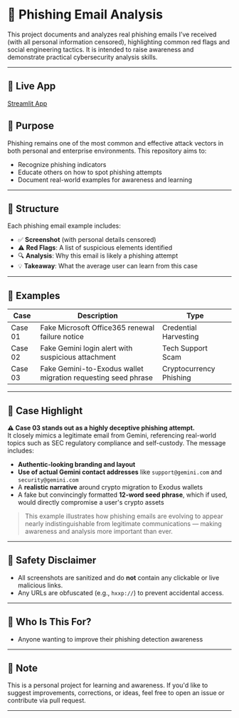 # 📧 Phishing Email Analysis

This project documents and analyzes real phishing emails I’ve received (with all personal information censored), highlighting common red flags and social engineering tactics. It is intended to raise awareness and demonstrate practical cybersecurity analysis skills.

---

## 🚀 Live App
[Streamlit App](https://phishingemailanalysis.streamlit.app/)

## 🧠 Purpose

Phishing remains one of the most common and effective attack vectors in both personal and enterprise environments. This repository aims to:

- Recognize phishing indicators
- Educate others on how to spot phishing attempts
- Document real-world examples for awareness and learning

---

## 🧩 Structure

Each phishing email example includes:

- ✅ **Screenshot** (with personal details censored)
- ⚠️ **Red Flags**: A list of suspicious elements identified
- 🔍 **Analysis**: Why this email is likely a phishing attempt
- 💡 **Takeaway**: What the average user can learn from this case

---

## 📂 Examples

| Case     | Description                                         | Type                  |
|----------|-----------------------------------------------------|-----------------------|
| Case 01  | Fake Microsoft Office365 renewal failure notice     | Credential Harvesting |
| Case 02  | Fake Gemini login alert with suspicious attachment  | Tech Support Scam     |
| Case 03  | Fake Gemini-to-Exodus wallet migration requesting seed phrase  | Cryptocurrency Phishing |

---


## 📝 Case Highlight

**⚠️ Case 03 stands out as a highly deceptive phishing attempt.**  
It closely mimics a legitimate email from Gemini, referencing real-world topics such as SEC regulatory compliance and self-custody. The message includes:

- **Authentic-looking branding and layout**
- **Use of actual Gemini contact addresses** like `support@gemini.com` and `security@gemini.com`
- A **realistic narrative** around crypto migration to Exodus wallets
- A fake but convincingly formatted **12-word seed phrase**, which if used, would directly compromise a user's crypto assets

> This example illustrates how phishing emails are evolving to appear nearly indistinguishable from legitimate communications — making awareness and analysis more important than ever.
> 
---

## 🚫 Safety Disclaimer

- All screenshots are sanitized and do **not** contain any clickable or live malicious links.
- Any URLs are obfuscated (e.g., `hxxp://`) to prevent accidental access.
  
---

## 🙋 Who Is This For?

- Anyone wanting to improve their phishing detection awareness

---

## 📌 Note

This is a personal project for learning and awareness. If you'd like to suggest improvements, corrections, or ideas, feel free to open an issue or contribute via pull request.

---
